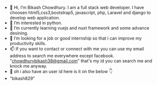 - 👋 Hi, I’m Bikash Chowdhury. I am a full stack web developer. I have choosen html5,css3,bootstrap5, javascript, php, Laravel and django to develop web application. 
- 👀 I’m interested in python.
- 🌱 I’m currently learning vuejs and nuxt framework and some advance desining.  
- 💞️ I’m looking for a job or good internship so that i can improve my productivity skills.
- 📫 If you want to contact or connect with me you can use my email address to search me everywhere except facebook. "chowdhurybikash38@gmail.com" that's my id you can search me and knock me anyway. 
- 🤔 oh i also have an user id here is it on the below 👇
- "bikash829"
<!---
bikash829/bikash829 is a ✨ special ✨ repository because its `README.md` (this file) appears on your GitHub profile.
You can click the Preview link to take a look at your changes.
--->
